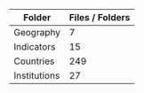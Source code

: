 | Folder       |   Files / Folders |
|--------------|-------------------|
| Geography    |                 7 |
| Indicators   |                15 |
| Countries    |               249 |
| Institutions |                27 |